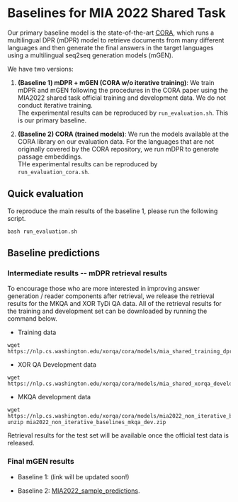 # Baselines for MIA 2022 Shared Task

Our primary baseline model is the state-of-the-art [CORA](https://github.com/AkariAsai/CORA), which runs a multilingual DPR (mDPR) model to retrieve documents from many different languages and then generate the final answers in the target languages using a multilingual seq2seq generation models (mGEN). 

We have two versions:
1. **(Baseline 1) mDPR + mGEN (CORA w/o iterative training)**: We train mDPR and mGEN following the procedures in the CORA paper using the MIA2022 shared task official training and development data. We do not conduct iterative training.      
The experimental results can be reproduced by `run_evaluation.sh`. This is our primary baseline. 

2. **(Baseline 2) CORA (trained models)**:
We run the models available at the CORA library on our evaluation data. For the languages that are not originally covered by the CORA repository, we run mDPR to generate passage embeddings.      
THe experimental results can be reproduced by `run_evaluation_cora.sh`.

## Quick evaluation
To reproduce the main results of the baseline 1, please run the following script.

```
bash run_evaluation.sh
```
## Baseline predictions

### Intermediate results -- mDPR retrieval results 

To encourage those who are more interested in improving answer generation / reader components after retrieval, we release the retrieval results for the MKQA and XOR TyDi QA data. All of the retrieval results for the training and development set can be downloaded by running the command below. 

- Training data

```
wget https://nlp.cs.washington.edu/xorqa/cora/models/mia_shared_training_dpr_retrieval_results.json
```

- XOR QA Development data
```
wget https://nlp.cs.washington.edu/xorqa/cora/models/mia_shared_xorqa_development_dpr_retrieval_results.json
```


- MKQA development data
```
wget https://nlp.cs.washington.edu/xorqa/cora/models/mia2022_non_iterative_baselines_mkqa_dev.zip
unzip mia2022_non_iterative_baselines_mkqa_dev.zip
```

Retrieval results for the test set will be available once the official test data is released. 
### Final mGEN results 

- Baseline 1: (link will be updated soon!)


- Baseline 2: [MIA2022_sample_predictions](https://drive.google.com/drive/folders/11SewNZ8v_KV4lEE3zFVpHkkBHyuMTI5W?usp=sharing). 